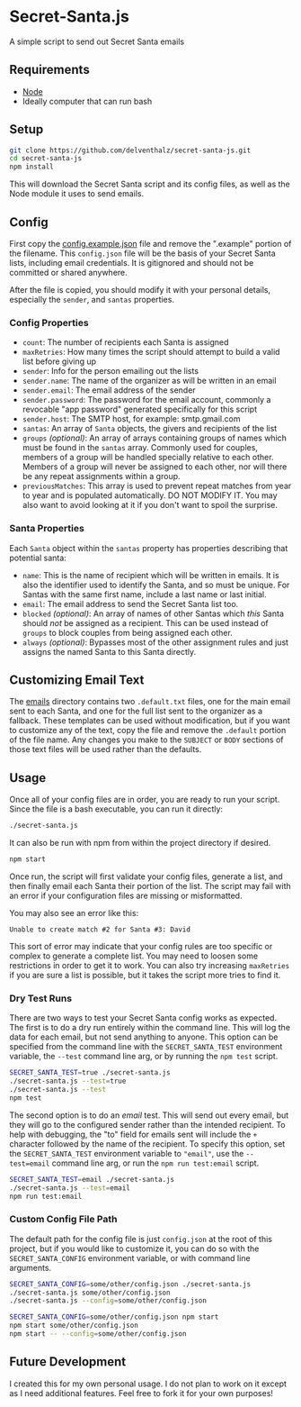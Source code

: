 # Secret-Santa.js

A simple script to send out Secret Santa emails

## Requirements

- [Node](https://nodejs.org/)
- Ideally computer that can run bash

## Setup

```bash
git clone https://github.com/delventhalz/secret-santa-js.git
cd secret-santa-js
npm install
```

This will download the Secret Santa script and its config files, as well as the
Node module it uses to send emails.

## Config

First copy the [config.example.json](./config.example.json) file and remove the
".example" portion of the filename. This `config.json` file will be the basis
of your Secret Santa lists, including email credentials. It is gitignored and
should not be committed or shared anywhere.

After the file is copied, you should modify it with your personal details,
especially the `sender`, and `santas` properties.

### Config Properties

- `count`: The number of recipients each Santa is assigned
- `maxRetries`: How many times the script should attempt to build a valid list
  before giving up
- `sender`: Info for the person emailing out the lists
- `sender.name`: The name of the organizer as will be written in an email
- `sender.email`: The email address of the sender
- `sender.password`: The password for the email account, commonly a revocable
  "app password" generated specifically for this script
- `sender.host`: The SMTP host, for example: smtp.gmail.com
- `santas`: An array of `Santa` objects, the givers and recipients of the list
- `groups` _(optional)_: An array of arrays containing groups of names which
  must be found in the `santas` array. Commonly used for couples, members of a
  group will be handled specially relative to each other. Members of a group
  will never be assigned to each other, nor will there be any repeat
  assignments within a group.
- `previousMatches`: This array is used to prevent repeat matches from year to
  year and is populated automatically. DO NOT MODIFY IT. You may also want to
  avoid looking at it if you don't want to spoil the surprise.

### Santa Properties

Each `Santa` object within the `santas` property has properties describing that
potential santa:

- `name`: This is the name of recipient which will be written in emails. It is
  also the identifier used to identify the Santa, and so must be unique. For
  Santas with the same first name, include a last name or last initial.
- `email`: The email address to send the Secret Santa list too.
- `blocked` _(optional)_: An array of names of other Santas which _this_ Santa
  should _not_ be assigned as a recipient. This can be used instead of `groups`
  to block couples from being assigned each other.
- `always` _(optional)_: Bypasses most of the other assignment rules and just
  assigns the named Santa to this Santa directly.

## Customizing Email Text

The [emails](./emails) directory contains two `.default.txt` files, one for the
main email sent to each Santa, and one for the full list sent to the organizer
as a fallback. These templates can be used without modification, but if you want
to customize any of the text, copy the file and remove the `.default` portion of
the file name. Any changes you make to the `SUBJECT` or `BODY` sections of those
text files will be used rather than the defaults.

## Usage

Once all of your config files are in order, you are ready to run your script.
Since the file is a bash executable, you can run it directly:

```bash
./secret-santa.js
```

It can also be run with npm from within the project directory if desired.

```bash
npm start
```

Once run, the script will first validate your config files, generate a list,
and then finally email each Santa their portion of the list. The script may fail
with an error if your configuration files are missing or misformatted.

You may also see an error like this:

```
Unable to create match #2 for Santa #3: David
```

This sort of error may indicate that your config rules are too specific or
complex to generate a complete list. You may need to loosen some restrictions
in order to get it to work. You can also try increasing `maxRetries` if you are
sure a list is possible, but it takes the script more tries to find it.

### Dry Test Runs

There are two ways to test your Secret Santa config works as expected. The first
is to do a dry run entirely within the command line. This will log the data for
each email, but not send anything to anyone. This option can be specified from
the command line with the `SECRET_SANTA_TEST` environment variable, the `--test`
command line arg, or by running the `npm test` script.

```bash
SECRET_SANTA_TEST=true ./secret-santa.js
./secret-santa.js --test=true
./secret-santa.js --test
npm test
```

The second option is to do an _email_ test. This will send out every email, but
they will go to the configured sender rather than the intended recipient. To
help with debugging, the "to" field for emails sent will include the `+`
character followed by the name of the recipient. To specify this option, set the
`SECRET_SANTA_TEST` environment variable to `"email"`, use the `--test=email`
command line arg, or run the `npm run test:email` script.

```bash
SECRET_SANTA_TEST=email ./secret-santa.js
./secret-santa.js --test=email
npm run test:email
```

### Custom Config File Path

The default path for the config file is just `config.json` at the root of this
project, but if you would like to customize it, you can do so with the
`SECRET_SANTA_CONFIG` environment variable, or with command line arguments.

```bash
SECRET_SANTA_CONFIG=some/other/config.json ./secret-santa.js
./secret-santa.js some/other/config.json
./secret-santa.js --config=some/other/config.json

SECRET_SANTA_CONFIG=some/other/config.json npm start
npm start some/other/config.json
npm start -- --config=some/other/config.json
```

## Future Development

I created this for my own personal usage. I do not plan to work on it except as
I need additional features. Feel free to fork it for your own purposes!
